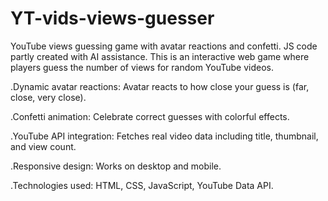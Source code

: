 # YT-vids-views-guesser
YouTube views guessing game with avatar reactions and confetti. JS code partly created with AI assistance.
This is an interactive web game where players guess the number of views for random YouTube videos.


.Dynamic avatar reactions: Avatar reacts to how close your guess is (far, close, very close).

.Confetti animation: Celebrate correct guesses with colorful effects.

.YouTube API integration: Fetches real video data including title, thumbnail, and view count.

.Responsive design: Works on desktop and mobile.

.Technologies used: HTML, CSS, JavaScript, YouTube Data API.
